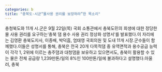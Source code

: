 ```yaml
---
categories: b
title: "충북도·시군“물사용 권리를 보장하라”한 목소리"
---
```

충청북도와 11개 시․군은 9월 22일(목) 국회 소통관에서 충북도민의 희생에 대한 정당한 물 사용 권리를 요구하는‘충북 댐 용수 사용 권리 정상화 성명서’를 발표했다.이 자리에는 김영환 충북도지사, 이종배, 박덕흠, 엄태영 국회의원 및 도내 11개 시장․군수들이 함께했다.이들은 성명서를 통해, 충북은 전국 20개 다목적댐 중 유역면적과 용수공급 능력이 각각 1, 2위에 이르는 충주댐과 대청댐을 보유하고 있으면서도, 충북이 활용할 수 있는 물은 전체 공급량 1,239만톤/일의 8%인 100만톤/일에 불과하다고 설명했다.아울러, 충북